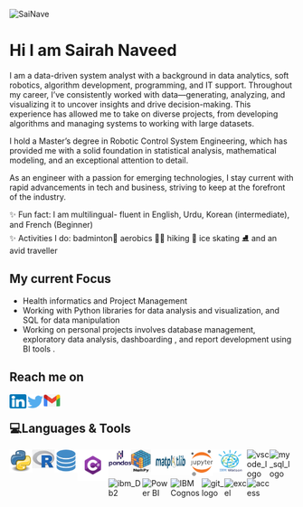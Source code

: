 </a><img src="https://komarev.com/ghpvc/?username=SaiNave&style=flat&label=Profile visits" alt="SaiNave" /></a>
<!--</a>[![Visits Badge](https://badges.pufler.dev/years/SaiNave)](https://badges.pufler.dev)</a>!-->
# Hi I am Sairah Naveed 
I am a data-driven system analyst with a background in data analytics, soft robotics, algorithm development, programming, and IT support. Throughout my career, I’ve consistently worked with data—generating, analyzing, and visualizing it to uncover insights and drive decision-making. This experience has allowed me to take on diverse projects, from developing algorithms and managing systems to working with large datasets.

I hold a Master’s degree in Robotic Control System Engineering, which has provided me with a solid foundation in statistical analysis, mathematical modeling, and an exceptional attention to detail.

As an engineer with a passion for emerging technologies, I stay current with rapid advancements in tech and business, striving to keep at the forefront of the industry.

✨ Fun fact: I am multilingual- fluent in English, Urdu, Korean (intermediate), and French (Beginner)
</br>✨ Activities I do: badminton🏸 aerobics 🏃‍♀️ hiking 🥾 ice skating ⛸️ and an avid traveller 

## My current Focus
- Health informatics and Project Management
- Working with Python libraries for data analysis and visualization, and SQL for data manipulation
- Working on personal projects involves database management, exploratory data analysis, dashboarding , and report development using BI tools .



## Reach me on
[<img align ="left" alt="SaiNave's LinkedIN" height ="25" width="30" src="logos/linkedin_icon.png"/>](https://www.linkedin.com/in/sairah-naveed)
[<img align ="left" alt="SaiNave's Twitter" heightt ="25" width="30" src="logos/twitter_icon.png"/>](https://twitter.com/NaveedSairah)
[<img align ="left" alt="g_logo" width="30" src="logos/g_logo.png"/>](mailto:nave.sai25@gmail.com)
<br/>

## 💻Languages & Tools
</p> 
<img align="left" alt= "python_logo" width="40" src="logos/python_logo.png"   />
<img align="left" alt= "r_logo" width="40" src="logos/r_logo.jpg"   />
<img align="left" alt= "sql_logo" width="40" src="logos/sql_logo.png"   />
<img align="left" alt= "Csharp_Logo" Height = "55" width="55" src="logos/Csharp_Logo.png"  />
<img align="left" alt= "pandas_logo" width="40" src="logos/pandas.png"   />
<img align="left" alt= "numpy_logo" Height = "40" width="35" src="logos/numpy.png"   />
<img align="left" alt= "matplot_logo" Height = "45" width="70" src="logos/matplot_logo.jpg"   />
<img align="left" alt= "Jupyter_logo" width="40" src="logos/Jupyter_logo.png"   />
<img align="left" alt= "ibmWatson" height = "40" width="60" src="logos/ibmWatson.jfif"   />
<!--<img align="left" alt= "pycharm_logo" width="40" src="logos/pycharm_logo.png"   />--!>
<img align="left" alt= "vscode_logo" width="40" src="logos/vscode_logo.png"   />
<img align="left" alt= "my_sql_logo" width="40" src="logos/my_sql_logo.png"   />
<img align="left" alt= "ibm_Db2" height = "40" width="60" src="logos/ibm_Db2.jfif"   />



<br />
<br />
<br />


<!--<img align="left" alt= "Tableau_logo" height = "40" width="50" src="logos/Tableau_logo.png"   />--!>
</a>
<img align="left" alt= "Power BI" height = "45" width="50" src="logos/P_BI.png"  /></a>
<img align="left" alt= "IBM Cognos" height = "35" width="55" src="logos/ibm_cognos.jfif" />
<img align="left" alt= "git_logo" width="40" src="logos/git_logo.png"   />
<img align="left" alt= "excel" width="40" src="logos/excel.png" /></a>
<img align="left" alt= "access" width="40" src="logos/access.png"   /></a>
<!--<img align="left" alt= "Maltab_Logo" width="40" src="logos/Matlab_Logo.png"  />--!>

</p>
<br />
<br />
<!--<p align="left"><img align="center" src="https://github-readme-stats.vercel.app/api?username=SaiNave&theme=light&show_icons=true" alt="SaiNave" /></p>!-->




                                                                                                                                         





